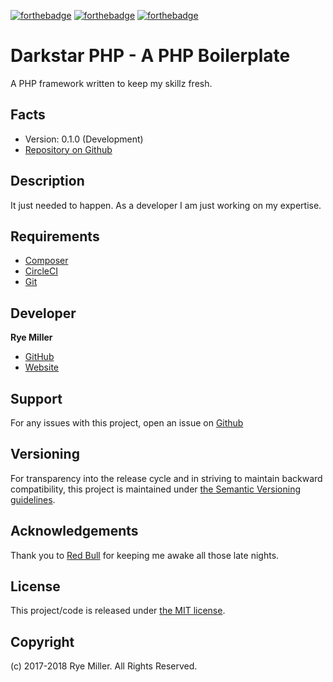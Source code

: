 [![forthebadge](https://forthebadge.com/images/badges/built-by-neckbeards.svg)](https://forthebadge.com)
[![forthebadge](https://forthebadge.com/images/badges/built-with-love.svg)](https://forthebadge.com)
[![forthebadge](https://forthebadge.com/images/badges/for-you.svg)](https://forthebadge.com)

Darkstar PHP - A PHP Boilerplate
================================

A PHP framework written to keep my skillz fresh.

Facts
-----

 * Version: 0.1.0 (Development)
 * [Repository on Github](https://github.com/iods/darkstar)
 

Description
-----------

It just needed to happen. As a developer I am just working on my expertise.


Requirements
------------

 * [Composer](http://getcomposer.org)
 * [CircleCI](http://circleci.com)
 * [Git](http://git-scm.com)
 

Developer
---------

**Rye Miller**

 * [GitHub](http://github.com/iods/)
 * [Website](http://ryemiller.com)


Support
-------

For any issues with this project, open an issue on [Github](https://github.com/iods/darkstar)


Versioning
----------

For transparency into the release cycle and in striving to maintain backward compatibility, this project is
maintained under [the Semantic Versioning guidelines](http://semver.org/).
 

Acknowledgements
----------------

Thank you to [Red Bull](http://www.redbull.com) for keeping me awake all those late nights.


License
-------

This project/code is released under [the MIT license](https://github.com/l7developers/seelk/LICENSE).


Copyright
---------

(c) 2017-2018 Rye Miller. All Rights Reserved.